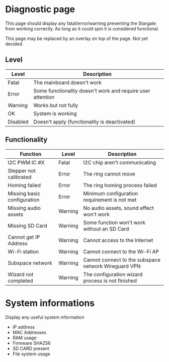 # Diagnostic page

This page should display any fatal/error/warning preventing the Stargate from working correctly.
As long as it could spin it is considered functional.

This page may be replaced by an overlay on top of the page. Not yet decided.

## Level

| Level | Description |
|---|---|
| Fatal | The mainboard doesn't work |
| Error | Some functionality doesn't work and require user attention |
| Warning | Works but not fully |
| OK | System is working |
| Disabled | Doesn't apply (functionality is deactivated) |

## Functionality

| Function | Level | Description |
|---|---|---|
| I2C PWM IC #X | Fatal | I2C chip aren't communicating |
| Stepper not calibrated | Error | The ring cannot move |
| Homing failed | Error | The ring homing process failed |
| Missing basic configuration | Error | Minimum configuration requirement is not met |
| Missing audio assets | Warning | No audio assets, sound effect won't work |
| Missing SD Card | Warning | Some function won't work without an SD Card |
| Cannot get IP Address | Warning | Cannot access to the Internet |
| Wi-Fi station | Warning | Cannot connect to the Wi-Fi AP |
| Subspace network | Warning | Cannot connect to the subspace network Wireguard VPN |
| Wizard not completed | Warning | The configuration wizard process is not finished |

# System informations

Display any useful system information
- IP address
- MAC Addresses
- RAM usage
- Firmware SHA256
- SD CARD present
- File system usage


